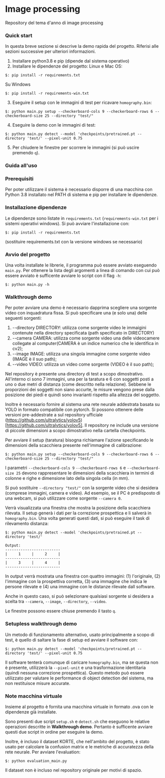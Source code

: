 # Image processing
Repository del tema d'anno di image processing

### Quick start
In questa breve sezione si descrive la demo rapida del progetto. Riferisi alle sezioni successive
per ulteriori informazioni.

1. Installare python3.8 e pip (dipende dal sistema operativo)
2. Installare le dipendenze del progetto:
Linux e Mac OS:
```
$: pip install -r requirements.txt
```
Su Windows
```
$: pip install -r requirements-win.txt
```
3. Eseguire il setup con le immagini di test per ricavare `homography.bin`:
```
$: python main.py setup --checkerboard-cols 9 --checkerboard-rows 6 --checkerboard-size 25 --directory "test/"
```
4. Eseguire la demo con le immagini di test:
```
$: python main.py detect --model 'checkpoints/pretrained.pt --directory 'test/' --pixel-unit 0.75
```
5. Per chiudere le finestre per scorrere le immagini (si può uscire premendo `q`).

### Guida all'uso

### Prerequisiti

Per poter utilizzare il sistema è necessario disporre di una macchina con Python
3.8 installato nel PATH di sistema e pip per installare le dipendenze.

### Installazione dipendenze

Le dipendenze sono listate in `requirements.txt` (`requirements-win.txt` per i
sistemi operativi windows).
Si può avviare l'installazione con:

```
$: pip install -r requirements.txt
```

(sostituire requirements.txt con la versione windows se necessario)

### Avvio del progetto

Una volta installate le librerie, il programma può essere avviato eseguendo
`main.py`. Per ottenere la lista degli argomenti a linea di comando con cui può essere avviato è
sufficente avviare lo script con il flag `-h`:

```
$: python main.py -h
```

### Walkthrough demo
Per poter avviare una demo è necessario dapprima scegliere una sorgente video
con inquadratura fissa. Si può specificare una (e solo una) delle seguenti sorgenti:

1. --directory DIRECTORY: utilizza come sorgente video le immaigini contenute nella directory specificata (path specificato in DIRECTORY)
2. --camera CAMERA: utilizza come sorgente video una delle videocamere collegate al computer(CAMERA è un indice numerico che le identifica in cv2);
3. --image IMAGE: utilizza una singola immagine come sorgente video (IMAGE è il suo path);
4. --video VIDEO: utilizza un video come sorgente (VIDEO è il suo path);

Nel repository è presente una directory di test a scopo dimostrativo. All'interno
ci sono 7 immagini, una per la taratura e 6 con soggetti posti a uno o due metri di distanza (come descritto nella 
relazione).
Sebbene le proporzioni dei soggetti non siano accurte, le 
misure vengono prese dalla posizione dei piedi e quindi sono invarianti rispetto alla altezza del soggetto.

Inoltre è necessario fornire al sistema una rete neurale addestrata basata su YOLO in
formato compatibile con pytorch. Si possono ottenere delle versioni pre-addestrate
a sul repository ufficiale (https://github.com/ultralytics/yolov5)[https://github.com/ultralytics/yolov5]. 
Il repository ne include una versione di piccole dimensioni a scopo dimostrativo nella cartella checkpoints.

Per avviare il setup (taratura) bisogna richiamare l'azione specificando le dimensioni
della scacchiera presente nell'immagine di calibrazione:

```
$: python main.py setup --checkerboard-cols 9 --checkerboard-rows 6 --checkerboard-size 25 --directory "test/"
```

I parametri `--checkerboard-cols 9`  `--checkerboard-rows 6` e `--checkerboard-size 25` devono rappresentare le 
dimensioni della scacchiera in termini di colonne e righe e dimensione lato della singola cella (in mm).

Si può sostituire `--directory "test/"` con la sorgente video che si desidera (comprese immagini, camera e video).
Ad esempio, se il PC è predisposto di una webcam, si può utilizzare come sorgente `--camera 0`. 

Verrà visualizzata una finestra che mostra la posizione della scacchiera rilevata.
Il setup generà i dati per la correzione prospettica e li salverà in `homography.bin`.
Una volta generati questi dati, si può eseguire il task di rilevamento distanza:

```
$: python main.py detect --model 'checkpoints/pretrained.pt --directory 'test/'
```

```
Output:
-------------------------
|     1     |     2     |
-------------------------
|     3     |     4     |
-------------------------
```

In output verrà mostrata una finestra con quattro immagini: (1) l'originale, (2) l'immagine
con la prospettiva corretta, (3) una immagine che indica le persone rilevate e (4) una immagine
con le distanze rilevate dall software.

Anche in questo caso, si può selezionare qualsiasi sorgente si desidera a scelta tra
`--camera`, `--image`, `--directory`, `--video`.

Le finestre possono essere chiuse premendo il tasto `q`.

### Setupless walkthrough demo
Un metodo di funzionamento alternativo, usato principalmente a scopo di test, è quello di saltare
la fase di setup ed avviare il software con:

```
$: python main.py detect --model 'checkpoints/pretrained.pt --directory 'test/' --pixel-unit 0.75
```
Il software tenterà comunque di caricare `homography.bin`, ma se questa non è presente, utilizzerà 
la `--pixel-unit` e una trasformazione identitaria (quindi nessuna correzione prospettica). Questo metodo
può essere utilizzato per valutare le performance di object detection del sistema, ma non restituisce misure accurate.

### Note macchina virtuale
Insieme al progetto è fornita una macchina virtuale in formato .ova con le dipendenze
già installate.

Sono presenti due script `setup.sh` e `detect.sh` che eseguono le relative operazioni descritte in __Walkthrough demo__.
Pertanto è sufficente avviare questi due script in ordine per eseguire la demo.

Inoltre, è incluso il dataset KORTE, che nell'ambito del progetto, è stato usato per calcolare la confusion matrix
e le metriche di accuratezza della rete neurale. Per avviare l'evaluation:

```
$: python evaluation_main.py
```

Il dataset non è incluso nel repository originale per motivi di spazio.
